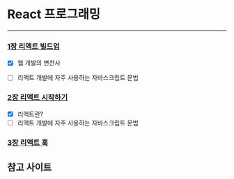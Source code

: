 # React 프로그래밍
---
   
### [1장 리액트 빌드업](https://github.com/dohehehe/FES09-React/tree/main/workspace/ch01-buildup)

- [x] 웹 개발의 변천사
- [ ] 리액트 개발에 자주 사용하는 자바스크립트 문법


### [2장 리액트 시작하기](https://github.com/dohehehe/FES09-React/tree/main/workspace/ch02-start)
- [x] 리액트란?
- [ ] 리액트 개발에 자주 사용하는 자바스크립트 문법

### [3장 리액트 훅]()
   
	    
			   
				    

## 참고 사이트

